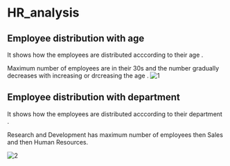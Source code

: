 # HR_analysis
## Employee distribution with age

It shows how the employees are distributed acccording to their age .

Maximum number of employees are in their 30s and the number gradually decreases with increasing or drcreasing the age . 
![1](https://user-images.githubusercontent.com/72175654/210151277-5c0b75f8-c73a-4f52-af89-d879db9314aa.png)


## Employee distribution with department

It shows how the employees are distributed acccording to their department .

Research and Development has maximum number of employees then Sales and then Human Resources.



![2](https://user-images.githubusercontent.com/72175654/210151276-fcb9bfca-85a6-43fc-b006-8c33baed16d2.png)
